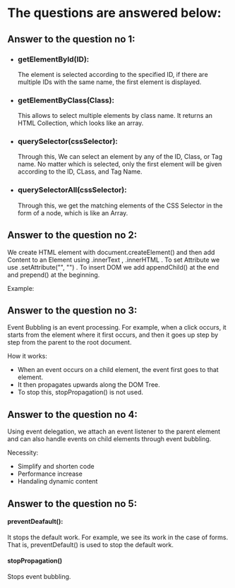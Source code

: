 # The questions are answered below:

## Answer to the question no 1:

- ### getElementById(ID):

  The element is selected according to the specified ID, if there are multiple IDs with the same name, the first element is displayed.

- ### getElementByClass(Class):

  This allows to select multiple elements by class name. It returns an HTML Collection, which looks like an array.

- ### querySelector(cssSelector):

  Through this, We can select an element by any of the ID, Class, or Tag name. No matter which is selected, only the first element will be given according to the ID, CLass, and Tag Name.

- ### querySelectorAll(cssSelector):
  Through this, we get the matching elements of the CSS Selector in the form of a node, which is like an Array.

## Answer to the question no 2:

We create HTML element with document.createElement() and then add Content to an Element using .innerText , .innerHTML . To set Attribute we use .setAttribute("", "") . To insert DOM we add appendChild() at the end and prepend() at the beginning.

Example:

<script>
    const newPara = document.createElement("p");
    nawPara.textContent = "This is a new paragraph.";
    nawPara.className = "highlight";
    nawPara.setAttribute("id", "para1");
    document.getElementById("container").appendChild(nawPara);
  </script>

## Answer to the question no 3:

Event Bubbling is an event processing. For example, when a click occurs, it starts from the element where it first occurs, and then it goes up step by step from the parent to the root document.

How it works:

- When an event occurs on a child element, the event first goes to that element.
- It then propagates upwards along the DOM Tree.
- To stop this, stopPropagation() is not used.

## Answer to the question no 4:

Using event delegation, we attach an event listener to the parent element and can also handle events on child elements through event bubbling.

Necessity:

- Simplify and shorten code
- Performance increase
- Handaling dynamic content

## Answer to the question no 5:

#### preventDeafault():

It stops the default work. For example, we see its work in the case of forms. That is, preventDefault() is used to stop the default work.

#### stopPropagation()

Stops event bubbling.
